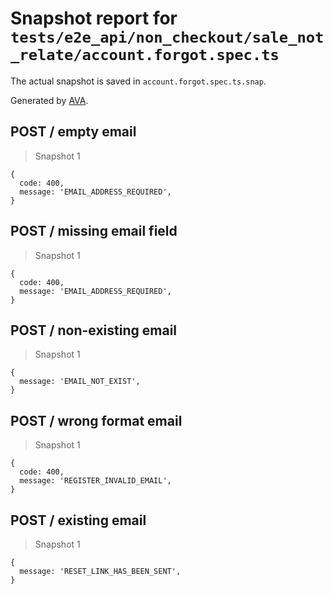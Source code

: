 # Snapshot report for `tests/e2e_api/non_checkout/sale_not_relate/account.forgot.spec.ts`

The actual snapshot is saved in `account.forgot.spec.ts.snap`.

Generated by [AVA](https://ava.li).

## POST / empty email

> Snapshot 1

    {
      code: 400,
      message: 'EMAIL_ADDRESS_REQUIRED',
    }

## POST / missing email field

> Snapshot 1

    {
      code: 400,
      message: 'EMAIL_ADDRESS_REQUIRED',
    }

## POST / non-existing email

> Snapshot 1

    {
      message: 'EMAIL_NOT_EXIST',
    }

## POST / wrong format email

> Snapshot 1

    {
      code: 400,
      message: 'REGISTER_INVALID_EMAIL',
    }

## POST / existing email

> Snapshot 1

    {
      message: 'RESET_LINK_HAS_BEEN_SENT',
    }
